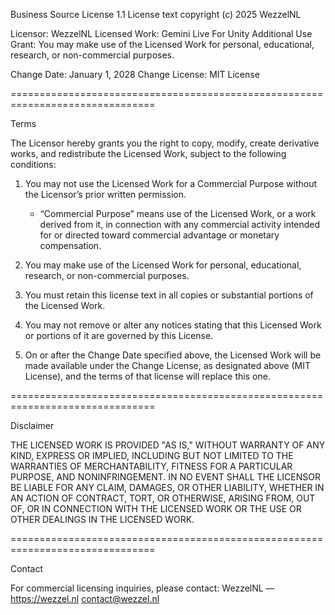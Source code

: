 Business Source License 1.1
License text copyright (c) 2025 WezzelNL

Licensor: WezzelNL
Licensed Work: Gemini Live For Unity
Additional Use Grant: You may make use of the Licensed Work for personal, educational, research, or non-commercial purposes.

Change Date: January 1, 2028
Change License: MIT License

===============================================================================

Terms

The Licensor hereby grants you the right to copy, modify, create derivative works, and redistribute the Licensed Work, subject to the following conditions:

1. You may not use the Licensed Work for a Commercial Purpose without the Licensor’s prior written permission.
   - “Commercial Purpose” means use of the Licensed Work, or a work derived from it, in connection with any commercial activity intended for or directed toward commercial advantage or monetary compensation.

2. You may make use of the Licensed Work for personal, educational, research, or non-commercial purposes.

3. You must retain this license text in all copies or substantial portions of the Licensed Work.

4. You may not remove or alter any notices stating that this Licensed Work or portions of it are governed by this License.

5. On or after the Change Date specified above, the Licensed Work will be made available under the Change License, as designated above (MIT License), and the terms of that license will replace this one.

===============================================================================

Disclaimer

THE LICENSED WORK IS PROVIDED "AS IS," WITHOUT WARRANTY OF ANY KIND, EXPRESS OR IMPLIED,
INCLUDING BUT NOT LIMITED TO THE WARRANTIES OF MERCHANTABILITY, FITNESS FOR A PARTICULAR PURPOSE,
AND NONINFRINGEMENT. IN NO EVENT SHALL THE LICENSOR BE LIABLE FOR ANY CLAIM, DAMAGES, OR OTHER LIABILITY,
WHETHER IN AN ACTION OF CONTRACT, TORT, OR OTHERWISE, ARISING FROM, OUT OF, OR IN CONNECTION WITH
THE LICENSED WORK OR THE USE OR OTHER DEALINGS IN THE LICENSED WORK.

===============================================================================

Contact

For commercial licensing inquiries, please contact:
WezzelNL — https://wezzel.nl contact@wezzel.nl

